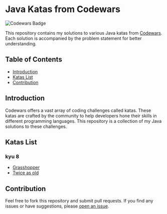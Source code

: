 # Java Katas from Codewars

![Codewars Badge](https://www.codewars.com/users/Leo-boye/badges/large)

This repository contains my solutions to various Java katas from [Codewars](https://www.codewars.com/). Each solution is accompanied by the problem statement for better understanding.

## Table of Contents

- [Introduction](#introduction)
- [Katas List](#katas-list)
- [Contribution](#contribution)

## Introduction

Codewars offers a vast array of coding challenges called katas. These katas are crafted by the community to help developers hone their skills in different programming languages. This repository is a collection of my Java solutions to these challenges.

## Katas List

### kyu 8
- [Grasshopper](https://www.codewars.com/kata/5625618b1fe21ab49f00001f)
- [Twice as old](https://www.codewars.com/kata/5b853229cfde412a470000d0)

## Contribution

Feel free to fork this repository and submit pull requests. If you find any issues or have suggestions, please [open an issue]([https://github.com/your_github_username/java-codewars-katas/issues](https://github.com/Leo-boye/Codewars-Kata-Java/issues)).
